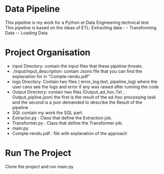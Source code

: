 # Data Pipeline
This pipeline is my work for a Python et Data Engineering technical test.
This pipeline is based on the ideas of ETL:
Extracting data - - Transforming Data -- Loading Data.

# Project Organisation
- input Directory: contain the input files that these pipeline threats.
- ./input/input_description: contain Jsons file that you can find the explanation for in "Compte-rendu.pdf"
- logs Directory: Contain two files ( error_log.text, pipeline_log) where the user cans see the logs and error if any was raised after running the code
- Output Directory: contain two files (Output_ad_hoc.Txt , Output_pipline.json) the first is the result of the ad-hoc processing task and the second is a json demanded to describe the Result of the pipeline
- SQl: contain my work the SQL part.
- Extractor.py : Class that define the Extraction job.
- Transformer.py : Class that define the Transformer job.
- main.py
- Compte-rendu.pdf : file with explanation of the approach  

# Run The Project
Clone the project and run main.py
